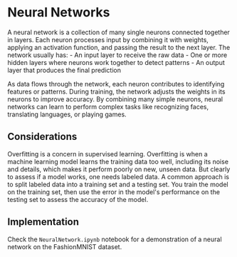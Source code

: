 # Neural Networks 
A neural network is a collection of many single neurons connected together in layers. Each neuron processes input by combining it with weights, applying an activation function, and passing the result to the next layer. The network usually has:
    - An input layer to receive the raw data
    - One or more hidden layers where neurons work together to detect patterns
    - An output layer that produces the final prediction

As data flows through the network, each neuron contributes to identifying features or patterns. During training, the network adjusts the weights in its neurons to improve accuracy. By combining many simple neurons, neural networks can learn to perform complex tasks like recognizing faces, translating languages, or playing games.

## Considerations
Overfitting is a concern in supervised learning. Overfitting is when a machine learning model learns the training data too well, including its noise and details, which makes it perform poorly on new, unseen data. But clearly to assess if a model works, one needs labeled data. A common approach is to split labeled data into a training set and a testing set. You train the model on the training set, then use the error in the model's performance on the testing set to assess the accuracy of the model.

## Implementation
Check the `NeuralNetwork.ipynb` notebook for a demonstration of a neural network on the FashionMNIST dataset.